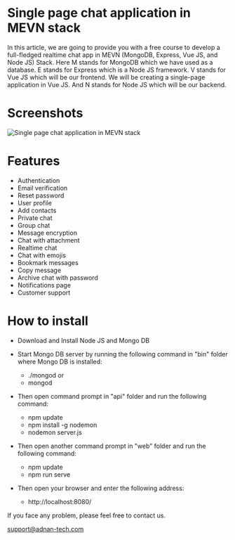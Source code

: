 # Single page chat application in MEVN stack

In this article, we are going to provide you with a free course to develop a full-fledged realtime chat app in MEVN (MongoDB, Express, Vue JS, and Node JS) Stack. Here M stands for MongoDB which we have used as a database. E stands for Express which is a Node JS framework. V stands for Vue JS which will be our frontend. We will be creating a single-page application in Vue JS. And N stands for Node JS which will be our backend.

# Screenshots

![Single page chat application in MEVN stack](https://adnan-tech.com/uploads/Single-page-chat-application-in-Vue-JS-Node-JS-and-Mongo-DB.png)

# Features

- Authentication
- Email verification
- Reset password
- User profile
- Add contacts
- Private chat
- Group chat
- Message encryption
- Chat with attachment
- Realtime chat
- Chat with emojis
- Bookmark messages
- Copy message
- Archive chat with password
- Notifications page
- Customer support

# How to install

- Download and Install Node JS and Mongo DB

- Start Mongo DB server by running the following command in "bin" folder where Mongo DB is installed:
    - ./mongod
    or
    - mongod

- Then open command prompt in "api" folder and run the following command:
    - npm update
    - npm install -g nodemon
    - nodemon server.js

- Then open another command prompt in "web" folder and run the following command:
    - npm update
    - npm run serve

- Then open your browser and enter the following address:
    - http://localhost:8080/

If you face any problem, please feel free to contact us.

support@adnan-tech.com